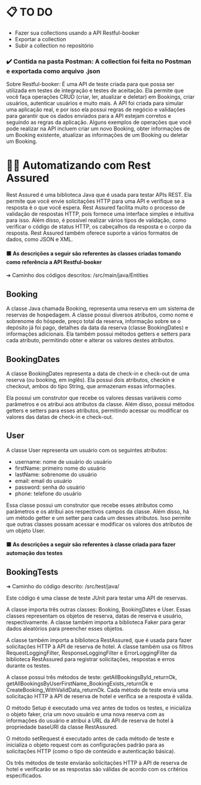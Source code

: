 <h1>📋 TO DO</h1>

- Fazer sua collections usando a API Restful-booker
- Exportar a collection
- Subir a collection no repositório

<h3>✔️ Contida na pasta Postman: A collection foi feita no Postman e exportada como arquivo .json </h3>
Sobre Restful-booker:
É uma API de teste criada para que possa ser utilizada em testes de integração e testes de aceitação. Ela permite que você faça operações CRUD (criar, ler, atualizar e deletar) em Bookings, criar usuários, autenticar usuários e muito mais. A API foi criada para simular uma aplicação real, e por isso ela possui regras de negócio e validações para garantir que os dados enviados para a API estejam corretos e seguindo as regras da aplicação. Alguns exemplos de operações que você pode realizar na API incluem criar um novo Booking, obter informações de um Booking existente, atualizar as informações de um Booking ou deletar um Booking.

<h1> 👩‍💻 Automatizando com Rest Assured</h1>

Rest Assured é uma biblioteca Java que é usada para testar APIs REST. Ela permite que você envie solicitações HTTP para uma API e verifique se a resposta é o que você espera. Rest Assured facilita muito o processo de validação de respostas HTTP, pois fornece uma interface simples e intuitiva para isso. Além disso, é possível realizar vários tipos de validação, como verificar o código de status HTTP, os cabeçalhos da resposta e o corpo da resposta. Rest Assured também oferece suporte a vários formatos de dados, como JSON e XML.

<h4>🟩 As descrições a seguir são referentes às classes criadas tomando como referência a API Restful-booker</h4>

➔ Caminho dos códigos descritos: /src/main/java/Entities

<h2>Booking</h2>

A classe Java chamada Booking, representa uma reserva em um sistema de reservas de hospedagem. A classe possui diversos atributos, como nome e sobrenome do hóspede, preço total da reserva, informação sobre se o depósito já foi pago, detalhes da data da reserva (classe BookingDates) e informações adicionais. Ela também possui métodos getters e setters para cada atributo, permitindo obter e alterar os valores destes atributos.

<h2>BookingDates</h2>

A classe BookingDates representa a data de check-in e check-out de uma reserva (ou booking, em inglês). Ela possui dois atributos, checkin e checkout, ambos do tipo String, que armazenam essas informações.

Ela possui um construtor que recebe os valores dessas variáveis como parâmetros e os atribui aos atributos da classe. Além disso, possui métodos getters e setters para esses atributos, permitindo acessar ou modificar os valores das datas de check-in e check-out.

<h2>User</h2>

A classe User representa um usuário com os seguintes atributos:

- username: nome de usuário do usuário
- firstName: primeiro nome do usuário
- lastName: sobrenome do usuário
- email: email do usuário
- password: senha do usuário
- phone: telefone do usuário

Essa classe possui um construtor que recebe esses atributos como parâmetros e os atribui aos respectivos campos da classe. Além disso, há um método getter e um setter para cada um desses atributos. Isso permite que outras classes possam acessar e modificar os valores dos atributos de um objeto User.

<h4>🟩 As descrições a seguir são referentes à classe criada para fazer automação dos testes</h4>

<h2>BookingTests</h2>

➔ Caminho do código descrito: /src/test/java/

Este código é uma classe de teste JUnit para testar uma API de reservas.

A classe importa três outras classes: Booking, BookingDates e User. Essas classes representam os objetos de reserva, datas de reserva e usuário, respectivamente. A classe também importa a biblioteca Faker para gerar dados aleatórios para preencher esses objetos.

A classe também importa a biblioteca RestAssured, que é usada para fazer solicitações HTTP à API de reserva de hotel. A classe também usa os filtros RequestLoggingFilter, ResponseLoggingFilter e ErrorLoggingFilter da biblioteca RestAssured para registrar solicitações, respostas e erros durante os testes.

A classe possui três métodos de teste: getAllBookingsById_returnOk, getAllBookingsByUserFirstName_BookingExists_returnOk e CreateBooking_WithValidData_returnOk. Cada método de teste envia uma solicitação HTTP à API de reserva de hotel e verifica se a resposta é válida.

O método Setup é executado uma vez antes de todos os testes, e inicializa o objeto faker, cria um novo usuário e uma nova reserva com as informações do usuário e atribui a URL da API de reserva de hotel à propriedade baseURI da classe RestAssured.

O método setRequest é executado antes de cada método de teste e inicializa o objeto request com as configurações padrão para as solicitações HTTP (como o tipo de conteúdo e autenticação básica).

Os três métodos de teste enviarão solicitações HTTP à API de reserva de hotel e verificarão se as respostas são válidas de acordo com os critérios especificados.
